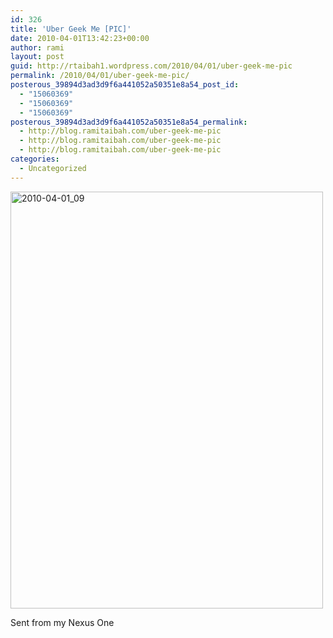 ```yaml
---
id: 326
title: 'Uber Geek Me [PIC]'
date: 2010-04-01T13:42:23+00:00
author: rami
layout: post
guid: http://rtaibah1.wordpress.com/2010/04/01/uber-geek-me-pic
permalink: /2010/04/01/uber-geek-me-pic/
posterous_39894d3ad3d9f6a441052a50351e8a54_post_id:
  - "15060369"
  - "15060369"
  - "15060369"
posterous_39894d3ad3d9f6a441052a50351e8a54_permalink:
  - http://blog.ramitaibah.com/uber-geek-me-pic
  - http://blog.ramitaibah.com/uber-geek-me-pic
  - http://blog.ramitaibah.com/uber-geek-me-pic
categories:
  - Uncategorized
---
```

<div class='p_embed p_image_embed'>
  <a href="http://139.59.20.41/wp-content/uploads/2011/12/2010-04-01_09-37-56-scaled-1000.jpg"><img alt="2010-04-01_09" height="667" src="http://139.59.20.41/wp-content/uploads/2011/12/2010-04-01_09-37-56-scaled-1000.jpg?w=225" width="500" /></a>
</div></p> 

Sent from my Nexus One